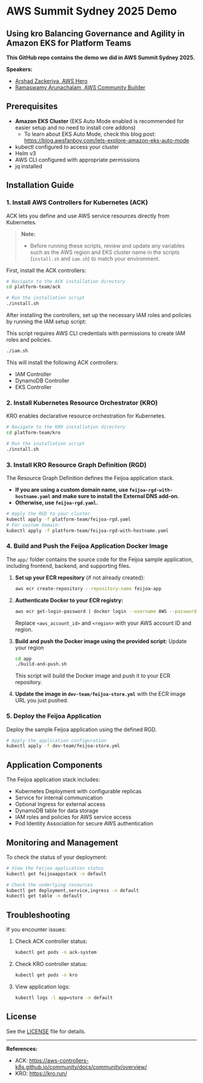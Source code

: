 # AWS Summit Sydney 2025 Demo
## Using kro Balancing Governance and Agility in Amazon EKS for Platform Teams

**This GitHub repo contains the demo we did in AWS Summit Sydney 2025.**

**Speakers:**
- [Arshad Zackeriya, AWS Hero](https://awsfanboy.com/)
- [Ramaswamy Arunachalam, AWS Community Builder](https://linktr.ee/ramulagam)

## Prerequisites

- **Amazon EKS Cluster** (EKS Auto Mode enabled is recommended for easier setup and no need to install core addons)
  - To learn about EKS Auto Mode, check this blog post: https://blog.awsfanboy.com/lets-explore-amazon-eks-auto-mode
- kubectl configured to access your cluster
- Helm v3
- AWS CLI configured with appropriate permissions
- jq installed

## Installation Guide

### 1. Install AWS Controllers for Kubernetes (ACK)

ACK lets you define and use AWS service resources directly from Kubernetes.

> **Note:**
> - Before running these scripts, review and update any variables such as the AWS region and EKS cluster name in the scripts (`install.sh` and `iam.sh`) to match your environment.

First, install the ACK controllers:

```bash
# Navigate to the ACK installation directory
cd platform-team/ack

# Run the installation script
./install.sh
```

After installing the controllers, set up the necessary IAM roles and policies by running the IAM setup script:

This script requires AWS CLI credentials with permissions to create IAM roles and policies.

```bash
./iam.sh
```

This will install the following ACK controllers:
- IAM Controller
- DynamoDB Controller
- EKS Controller

### 2. Install Kubernetes Resource Orchestrator (KRO)

KRO enables declarative resource orchestration for Kubernetes.

```bash
# Navigate to the KRO installation directory
cd platform-team/kro

# Run the installation script
./install.sh
```

### 3. Install KRO Resource Graph Definition (RGD)

The Resource Graph Definition defines the Feijoa application stack.

- **If you are using a custom domain name, use `feijoa-rgd-with-hostname.yaml` and make sure to install the External DNS add-on.**
- **Otherwise, use `feijoa-rgd.yaml`.**

```bash
# Apply the RGD to your cluster
kubectl apply -f platform-team/feijoa-rgd.yaml
# For custom domain:
kubectl apply -f platform-team/feijoa-rgd-with-hostname.yaml
```

### 4. Build and Push the Feijoa Application Docker Image

The `app/` folder contains the source code for the Feijoa sample application, including frontend, backend, and supporting files.

1. **Set up your ECR repository** (if not already created):
   ```zsh
   aws ecr create-repository --repository-name feijoa-app
   ```

2. **Authenticate Docker to your ECR registry:**
   ```zsh
   aws ecr get-login-password | docker login --username AWS --password-stdin <aws_account_id>.dkr.ecr.<region>.amazonaws.com
   ```
   Replace `<aws_account_id>` and `<region>` with your AWS account ID and region.

3. **Build and push the Docker image using the provided script:**
   Update your region
   ```zsh
   cd app
   ./build-and-push.sh
   ```
   This script will build the Docker image and push it to your ECR repository.

4. **Update the image in `dev-team/feijoa-store.yml`** with the ECR image URL you just pushed.

### 5. Deploy the Feijoa Application

Deploy the sample Feijoa application using the defined RGD.

```bash
# Apply the application configuration
kubectl apply -f dev-team/feijoa-store.yml
```

## Application Components

The Feijoa application stack includes:
- Kubernetes Deployment with configurable replicas
- Service for internal communication
- Optional Ingress for external access
- DynamoDB table for data storage
- IAM roles and policies for AWS service access
- Pod Identity Association for secure AWS authentication

## Monitoring and Management

To check the status of your deployment:

```bash
# View the Feijoa application status
kubectl get feijoaappstack -n default

# Check the underlying resources
kubectl get deployment,service,ingress -n default
kubectl get table -n default
```

## Troubleshooting

If you encounter issues:

1. Check ACK controller status:
   ```bash
   kubectl get pods -n ack-system
   ```

2. Check KRO controller status:
   ```bash
   kubectl get pods -n kro
   ```

3. View application logs:
   ```bash
   kubectl logs -l app=store -n default
   ```

## License

See the [LICENSE](LICENSE) file for details.

---

**References:**
- ACK: https://aws-controllers-k8s.github.io/community/docs/community/overview/
- KRO: https://kro.run/